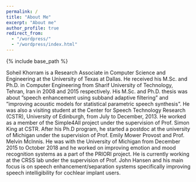 ```yaml
---
permalink: /
title: "About Me"
excerpt: "About me"
author_profile: true
redirect_from:
  - "/wordpress/"
  - "/wordpress/index.html"
---
```


{% include base_path %}

Soheil Khorram is a Research Associate in Computer Science and Engineering at the University of Texas at Dallas. He received his M.Sc. and Ph.D. in Computer Engineering from Sharif University of Technology, Tehran, Iran in 2008 and 2015 respectively. His M.Sc. and Ph.D. thesis was about ”speech enhancement using subband adaptive filtering” and ”improving acoustic models for statistical parametric speech synthesis”. He was also a visiting student at the Center for Speech Technology Research (CSTR), University of Edinburgh, from July to December, 2013. He worked as a member of the Simple4All project under the supervision of Prof. Simon King at CSTR. After his Ph.D program, he started a postdoc at the university of Michigan under the supervision of Prof. Emily Mower Provost and Prof. Melvin McInnis. He was with the University of Michigan from December 2015 to October 2018 and he worked on improving emotion and mood recognition systems as a part of the PRIORI project. He is currently working at the CRSS lab under the supervision of Prof. John Hansen and his main focus is on speech enhancement/separation systems specifically improving speech intelligibility for cochlear implant users. 
